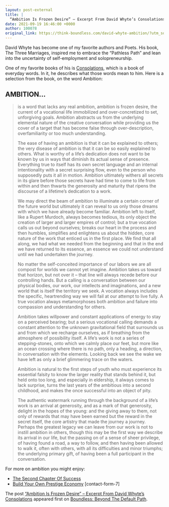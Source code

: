 ```yaml
---
layout: post-external
title: |
  “Ambition Is Frozen Desire” – Excerpt From David Whyte’s Consolations
date: 2021-09-19 16:46:00 +0000
author: 100078
original_link: https://think-boundless.com/david-whyte-ambition/?utm_source=rss&utm_medium=rss&utm_campaign=david-whyte-ambition
---
```


David Whyte has become one of my favorite authors and Poets. His book, The Three Marriages, inspired me to embrace the “Pathless Path” and lean into the uncertainty of self-employment and solopreneurship.

One of my favorite books of his is [Consolations](https://amzn.to/2Xyfvqf), which is a book of everyday words. In it, he describes what those words mean to him. Here is a selection from the book, on the word Ambition:

## **AMBITION…**

> is a word that lacks any real ambition, ambition is frozen desire, the current of a vocational life immobilized and over-concretized to set, unforgiving goals. Ambition abstracts us from the underlying elemental nature of the creative conversation while providing us the cover of a target that has become false through over-description, overfamiliarity or too much understanding.
> 
> The ease of having an ambition is that it can be explained to others; the very disease of ambition is that it can be so easily explained to others. What is worthy of a life’s dedication does not want to be known by us in ways that diminish its actual sense of presence. Everything true to itself has its own secret language and an internal intentionality with a secret surprising flow, even to the person who supposedly puts it all in motion. Ambition ultimately withers all secrets in its glare before those secrets have had time to come to life from within and then thwarts the generosity and maturity that ripens the discourse of a lifetime’s dedication to a work.
> 
> We may direct the beam of ambition to illuminate a certain corner of the future world but ultimately it can reveal to us only those dreams with which we have already become familiar. Ambition left to itself, like a Rupert Murdoch, always becomes tedious, its only object the creation of larger and larger empires of control; but a true vocation calls us out beyond ourselves; breaks our heart in the process and then humbles, simplifies and enlightens us about the hidden, core nature of the work that enticed us in the first place. We find that all along, we had what we needed from the beginning and that in the end we have returned to its essence, an essence we could not understand until we had undertaken the journey.
> 
> No matter the self-conceited importance of our labors we are all compost for worlds we cannot yet imagine. Ambition takes us toward that horizon, but not over it – that line will always recede before our controlling hands. But a calling is a conversation between our physical bodies, our work, our intellects and imaginations, and a new world that is itself the territory we seek. A vocation always includes the specific, heartrending way we will fail at our attempt to live fully. A true vocation always metamorphoses both ambition and failure into compassion and understanding for others.
> 
> Ambition takes willpower and constant applications of energy to stay on a perceived bearing; but a serious vocational calling demands a constant attention to the unknown gravitational field that surrounds us and from which we recharge ourselves, as if breathing from the atmosphere of possibility itself. A life’s work is not a series of stepping-stones, onto which we calmly place our feet, but more like an ocean crossing where there is no path, only a heading, a direction, in conversation with the elements. Looking back we see the wake we have left as only a brief glimmering trace on the waters.
> 
> Ambition is natural to the first steps of youth who must experience its essential falsity to know the larger reality that stands behind it, but held onto too long, and especially in eldership, it always comes to lack surprise, turns the last years of the ambitious into a second childhood, and makes the once successful into an object of pity.  
>   
>   
> The authentic watermark running through the background of a life’s work is an arrival at generosity, and as a mark of that generosity, delight in the hopes of the young: and the giving away to them, not only of rewards that may have been earned but the reward in the secret itself, the core artistry that made the journey a journey. Perhaps the greatest legacy we can leave from our work is not to instill ambition in others, though this may be the first way we describe its arrival in our life, but the passing on of a sense of sheer privilege, of having found a road, a way to follow, and then having been allowed to walk it, often with others, with all its difficulties and minor triumphs; the underlying primary gift, of having been a full participant in the conversation.

For more on ambition you might enjoy:

- [The Second Chapter Of Success](https://think-boundless.com/second-chapter-of-success/)
- [Build Your Own Prestige Economy](https://think-boundless.com/the-future-of-the-prestige-economy-who-gets-status/)
[contact-form-7]

The post [“Ambition Is Frozen Desire” – Excerpt From David Whyte’s Consolations](https://think-boundless.com/david-whyte-ambition/) appeared first on [Boundless: Beyond The Default Path](https://think-boundless.com).

